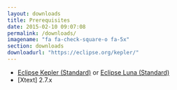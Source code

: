```yaml
---
layout: downloads
title: Prerequisites
date: 2015-02-10 09:07:08
permalink: /downloads/
imagename: "fa fa-check-square-o fa-5x"
section: downloads
downloadurl: "https://eclipse.org/kepler/"
---
```


-   [Eclipse Kepler (Standard)] or [Eclipse Luna (Standard)]
-   [Xtext] 2.7.x


[Eclipse Kepler (Standard)]: https://eclipse.org/kepler/
[Eclipse Luna (Standard)]: Eclipse%20Luna%20(Standard)
